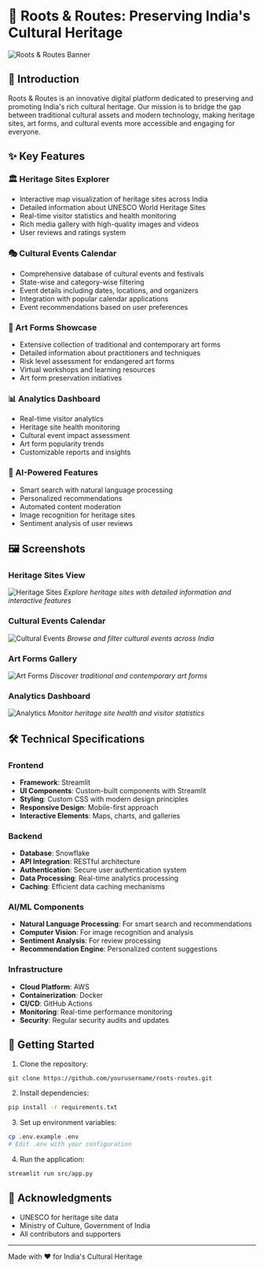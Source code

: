 # 🌟 Roots & Routes: Preserving India's Cultural Heritage

![Roots & Routes Banner](assets/banner.png)

## 📖 Introduction

Roots & Routes is an innovative digital platform dedicated to preserving and promoting India's rich cultural heritage. Our mission is to bridge the gap between traditional cultural assets and modern technology, making heritage sites, art forms, and cultural events more accessible and engaging for everyone.

## ✨ Key Features

### 🏛️ Heritage Sites Explorer
- Interactive map visualization of heritage sites across India
- Detailed information about UNESCO World Heritage Sites
- Real-time visitor statistics and health monitoring
- Rich media gallery with high-quality images and videos
- User reviews and ratings system

### 🎭 Cultural Events Calendar
- Comprehensive database of cultural events and festivals
- State-wise and category-wise filtering
- Event details including dates, locations, and organizers
- Integration with popular calendar applications
- Event recommendations based on user preferences

### 🎨 Art Forms Showcase
- Extensive collection of traditional and contemporary art forms
- Detailed information about practitioners and techniques
- Risk level assessment for endangered art forms
- Virtual workshops and learning resources
- Art form preservation initiatives

### 📊 Analytics Dashboard
- Real-time visitor analytics
- Heritage site health monitoring
- Cultural event impact assessment
- Art form popularity trends
- Customizable reports and insights

### 🤖 AI-Powered Features
- Smart search with natural language processing
- Personalized recommendations
- Automated content moderation
- Image recognition for heritage sites
- Sentiment analysis of user reviews

## 🖼️ Screenshots

### Heritage Sites View
![Heritage Sites](assets/heritage_sites.png)
*Explore heritage sites with detailed information and interactive features*

### Cultural Events Calendar
![Cultural Events](assets/cultural_events.png)
*Browse and filter cultural events across India*

### Art Forms Gallery
![Art Forms](assets/art_forms.png)
*Discover traditional and contemporary art forms*

### Analytics Dashboard
![Analytics](assets/analytics.png)
*Monitor heritage site health and visitor statistics*

## 🛠️ Technical Specifications

### Frontend
- **Framework**: Streamlit
- **UI Components**: Custom-built components with Streamlit
- **Styling**: Custom CSS with modern design principles
- **Responsive Design**: Mobile-first approach
- **Interactive Elements**: Maps, charts, and galleries

### Backend
- **Database**: Snowflake
- **API Integration**: RESTful architecture
- **Authentication**: Secure user authentication system
- **Data Processing**: Real-time analytics processing
- **Caching**: Efficient data caching mechanisms

### AI/ML Components
- **Natural Language Processing**: For smart search and recommendations
- **Computer Vision**: For image recognition and analysis
- **Sentiment Analysis**: For review processing
- **Recommendation Engine**: Personalized content suggestions

### Infrastructure
- **Cloud Platform**: AWS
- **Containerization**: Docker
- **CI/CD**: GitHub Actions
- **Monitoring**: Real-time performance monitoring
- **Security**: Regular security audits and updates

## 🚀 Getting Started

1. Clone the repository:
```bash
git clone https://github.com/yourusername/roots-routes.git
```

2. Install dependencies:
```bash
pip install -r requirements.txt
```

3. Set up environment variables:
```bash
cp .env.example .env
# Edit .env with your configuration
```

4. Run the application:
```bash
streamlit run src/app.py
```

## 🙏 Acknowledgments

- UNESCO for heritage site data
- Ministry of Culture, Government of India
- All contributors and supporters

---

Made with ❤️ for India's Cultural Heritage
